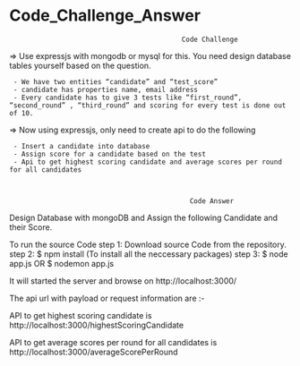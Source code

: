 # Code_Challenge_Answer
                                               Code Challenge

=> Use expressjs with mongodb or mysql for this. You need design database tables yourself based on the question.

     - We have two entities “candidate” and “test_score”
     - candidate has properties name, email address
     - Every candidate has to give 3 tests like “first_round”, “second_round” , “third_round” and scoring for every test is done out of 10. 

=> Now using expressjs, only need to create api to do the following

     - Insert a candidate into database
     - Assign score for a candidate based on the test
     - Api to get highest scoring candidate and average scores per round for all candidates



                                                 Code Answer

Design Database with mongoDB and Assign the following Candidate and their Score.

To run the source Code 
step 1: Download source Code from the repository.
step 2: $ npm install (To install all the neccessary packages)
step 3: $ node app.js  OR  $ nodemon app.js

It will started the server and browse on http://localhost:3000/

The api url with payload or request information are :-

API to get highest scoring candidate is http://localhost:3000/highestScoringCandidate

API to get average scores per round for all candidates is http://localhost:3000/averageScorePerRound
